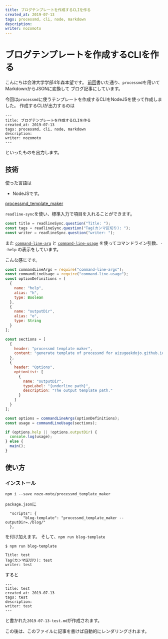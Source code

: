 ```yaml
---
title: ブログテンプレートを作成するCLIを作る
created_at: 2019-07-13
tags: processmd, cli, node, markdown
description:
writer: nozomoto
---
```


# ブログテンプレートを作成するCLIを作る

こんにちは会津大学学部4年森本望です。
[前回](./2019-07-12/create_blog)書いた通り、`processmd`を用いてMarkdownからJSONに変換して
ブログ記事にしています。

今回は`processmd`に使うテンプレートを作成するCLIをNodeJSを使って作成しました。
作成するCLIが出力するのは

```
---
title: ブログテンプレートを作成するCLIを作る
created_at: 2019-07-13
tags: processmd, cli, node, markdown
description:
writer: nozomoto
---
```

といったものを出力します。

## 技術
使った言語は
- NodeJSです。

[processmd_template_maker](https://github.com/nozo-moto/processmd_template_maker)

`readline-sync`を使い、標準入力で項目を入れることができます。

``` js
const title = readlineSync.question("Title: ");
const tags = readlineSync.question("Tag(カンマ区切り): ");
const writer = readlineSync.question("writer: ");
```

また [`command-line-arg`](https://github.com/75lb/command-line-args) と [`command-line-usage`](https://github.com/75lb/command-line-usage) を使ってコマンドライン引数、`--help` の表示をしています。

こんな感じです。

``` js
const commandLineArgs = require("command-line-args");
const commandLineUsage = require("command-line-usage");
const optionDefinitions = [
  {
    name: "help",
    alias: "h",
    type: Boolean
  },
  {
    name: "outputDir",
    alias: "o",
    type: String
  }
];

const sections = [
  {
    header: "processmd template maker",
    content: "generate template of processmd for aizugeekdojo.github.io"
  },
  {
    header: "Options",
    optionList: [
      {
        name: "outputDir",
        typeLabel: "{underline path}",
        description: "The output template path."
      }
    ]
  }
];

const options = commandLineArgs(optionDefinitions);
const usage = commandLineUsage(sections);

if (options.help || !options.outputDir) {
  console.log(usage);
} else {
  main();
}
```

## 使い方

### インストール

```
npm i --save nozo-moto/processmd_template_maker
```

`package.json`に

```
  "scripts": {
		"blog-template": "processmd_template_maker --outputDir=./blog/"
  },
```

を付け加えます。
そして、`npm run blog-template`
```
$ npm run blog-template

Title: test
Tag(カンマ区切り): test
writer: test
```

すると
```
---
title: test
created_at: 2019-07-13
tags: test
description:
writer: test
---
```

と書かれた`2019-07-13-test.md`が作成されます。

この後は、このファイルに記事を書けば自動的にレンダリングされます。




